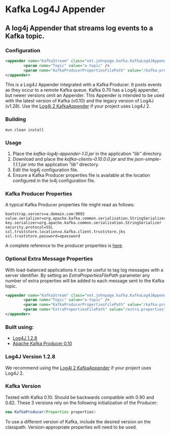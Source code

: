 # Kafka Log4J Appender

## A log4j Appender that streams log events to a Kafka topic. 

### Configuration

```xml
<appender name="KafkaStream" class="net.johnpage.kafka.KafkaLog4JAppender">
		<param name="Topic" value="a-topic" />
		<param name="KafkaProducerPropertiesFilePath" value="/kafka-producer.properties" />
</appender>
```
This is a Log4J Appender integrated with a Kafka Producer. It posts events as they occur to a remote Kafka queue. 
Kafka 0.70 has a Log4j appender, but newer versions omit an Appender. This Appender is intended to be used with the latest version of Kafka (v0.10) and the legacy version of Log4J (v1.28). 
Use the [Log4j 2 KafkaAppender](http://logging.apache.org/log4j/2.x/manual/appenders.html#KafkaAppender) if your project uses Log4J 2.

### Building
```
mvn clean install
```

### Usage

1. Place the *kafka-log4j-appender-1.0.jar* in the application *"lib"* directory.
2. Download and place the *kafka-clients-0.10.0.0.jar* and the *json-simple-1.1.1.jar* into the application *"lib"* directory.
3. Edit the log4j configuration file.
4. Ensure a Kafka Producer properties file is available at the location configured in the lo4j configuration file.

### Kafka Producer Properties

A typical Kafka Producer properties file might read as follows:
```properties
bootstrap.servers=a.domain.com:9092
value.serializer=org.apache.kafka.common.serialization.StringSerializer
key.serializer=org.apache.kafka.common.serialization.StringSerializer
security.protocol=SSL
ssl.truststore.location=a.kafka.client.truststore.jks
ssl.truststore.password=apassword
```
A complete reference to the producer properties is [here](https://kafka.apache.org/documentation.html#producerconfigs).

### Optional Extra Message Properties

With load-balanced applications it can be useful to tag log messages with a server identifier. 
By setting an *ExtraPropertiesFilePath* parameter any number of extra properties will be added to each message sent to the Kafka topic.
```xml
<appender name="KafkaStream" class="net.johnpage.kafka.KafkaLog4JAppender">
		<param name="Topic" value="a-topic" />
		<param name="KafkaProducerPropertiesFilePath" value="/kafka-producer.properties" />
		<param name="ExtraPropertiesFilePath" value="/extra.properties" />
</appender>
```

### Built using:
* [Log4J 1.2.8](https://logging.apache.org/log4j/1.2/)
* [Apache Kafka Producer 0.10](https://kafka.apache.org/)

### Log4J Version 1.2.8
We recommend using the [Log4j 2 KafkaAppender](http://logging.apache.org/log4j/2.x/manual/appenders.html#KafkaAppender) if your project uses Log4J 2.  

### Kafka Version
Tested with Kafka 0.10. Should be backwards compatible with 0.90 and 0.82. These 3 versions rely on the following initialization of the Producer:
```java
new KafkaProducer(Properties properties) 
```
To use a different version of Kafka, include the desired version on the classpath. Version-appropriate properties will need to be used.
